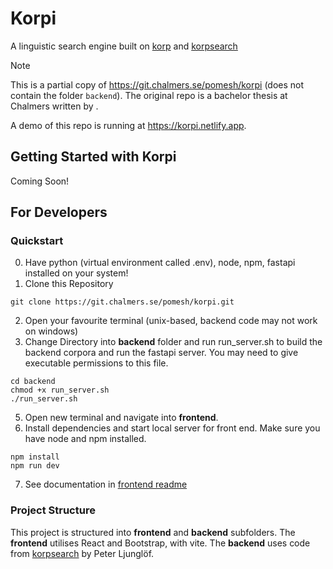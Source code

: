 # Korpi

A linguistic search engine built on [korp](https://spraakbanken.gu.se/korp/) and [korpsearch](https://github.com/heatherleaf/korpsearch)

> [!NOTE]
> This is a partial copy of <https://git.chalmers.se/pomesh/korpi> (does not contain the folder `backend`).
> The original repo is a bachelor thesis at Chalmers written by <INSERT NAMES HERE>.

A demo of this repo is running at <https://korpi.netlify.app>.

## Getting Started with Korpi
Coming Soon!

## For Developers
### Quickstart
0. Have python (virtual environment called .env), node, npm, fastapi installed on your system!
1. Clone this Repository
```
git clone https://git.chalmers.se/pomesh/korpi.git 
```
2. Open your favourite terminal (unix-based, backend code may not work on windows)
3. Change Directory into **backend** folder and run run_server.sh to build the backend corpora and run the fastapi server.
You may need to give executable permissions to this file.
```
cd backend
chmod +x run_server.sh
./run_server.sh
```
5. Open new terminal and navigate into **frontend**.
6. Install dependencies and start local server for front end. Make sure you have node and npm installed.
```
npm install
npm run dev
```
7. See documentation in [frontend readme](/frontend/README.md)

### Project Structure
This project is structured into **frontend** and **backend** subfolders.
The **frontend** utilises React and Bootstrap, with vite.
The **backend** uses code from [korpsearch](https://github.com/heatherleaf/korpsearch) by Peter Ljunglöf.
